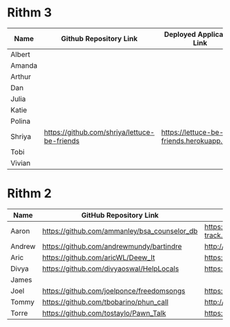 # Rithm 3

| Name   | Github Repository Link | Deployed Application Link |
|--------|------------------------|---------------------------|
| Albert |  |
| Amanda |  |
| Arthur |  |
| Dan    |  |
| Julia  |  |
| Katie  |  | 
| Polina |  |
| Shriya | https://github.com/shriya/lettuce-be-friends | https://lettuce-be-friends.herokuapp.com/
| Tobi   |  |
| Vivian |  | 

# Rithm 2

| Name | GitHub Repository Link | Deployed Application Link |
|--------------|------------------------|---------------------------|
| Aaron        | https://github.com/ammanley/bsa_counselor_db                       |    https://mb-counselor-track.herokuapp.com/counselors/signup                    |
| Andrew       | https://github.com/andrewmundy/bartindre | http://www.bartindre.com|
| Aric         | https://github.com/aricWL/Deew_It | https://deewit.herokuapp.com |
| Divya        | https://github.com/divyaoswal/HelpLocals | https://helplocals.herokuapp.com |                           
| James        |                        |                           |
| Joel         | https://github.com/joelponce/freedomsongs | https://freedomsongs.herokuapp.com/ |
| Tommy        | https://github.com/tbobarino/phun_call |  http://www.phuncall.com |
| Torre        |https://github.com/tostaylo/Pawn_Talk | https://pawntalk.herokuapp.com/ |
